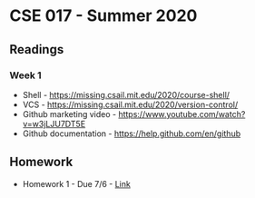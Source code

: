 # CSE 017 - Summer 2020

## Readings

### Week 1

- Shell - https://missing.csail.mit.edu/2020/course-shell/
- VCS - https://missing.csail.mit.edu/2020/version-control/
- Github marketing video - https://www.youtube.com/watch?v=w3jLJU7DT5E
- Github documentation - https://help.github.com/en/github

## Homework

- Homework 1 - Due 7/6 - [Link](https://github.com/LehighCSE/CSE017-S20/blob/master/Homework1.md)